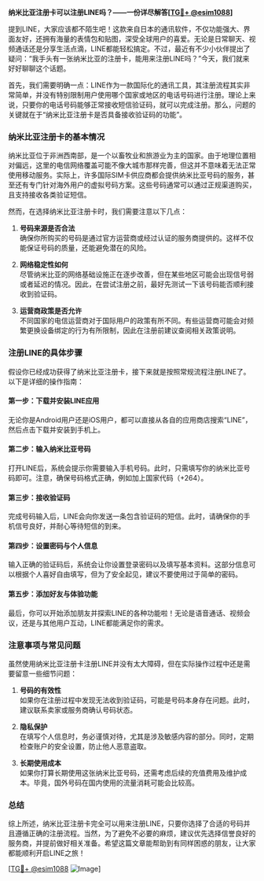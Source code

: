 **纳米比亚注册卡可以注册LINE吗？——一份详尽解答[[TG💪+ @esim1088](https://t.me/s/esim1088)]**

提到LINE，大家应该都不陌生吧！这款来自日本的通讯软件，不仅功能强大、界面友好，还拥有海量的表情包和贴图，深受全球用户的喜爱。无论是日常聊天、视频通话还是分享生活点滴，LINE都能轻松搞定。不过，最近有不少小伙伴提出了疑问：“我手头有一张纳米比亚的注册卡，能用来注册LINE吗？”今天，我们就来好好聊聊这个话题。

首先，我们需要明确一点：LINE作为一款国际化的通讯工具，其注册流程其实非常简单，并没有特别限制用户使用哪个国家或地区的电话号码进行注册。理论上来说，只要你的电话号码能够正常接收短信验证码，就可以完成注册。那么，问题的关键就在于“纳米比亚注册卡是否具备接收验证码的功能”。

### 纳米比亚注册卡的基本情况

纳米比亚位于非洲西南部，是一个以畜牧业和旅游业为主的国家。由于地理位置相对偏远，这里的电信网络覆盖可能不像大城市那样完善，但这并不意味着无法正常使用移动服务。实际上，许多国际SIM卡供应商都会提供纳米比亚号码的服务，甚至还有专门针对海外用户的虚拟号码方案。这些号码通常可以通过正规渠道购买，且支持接收各类验证短信。

然而，在选择纳米比亚注册卡时，我们需要注意以下几点：

1. **号码来源是否合法**  
   确保你所购买的号码是通过官方运营商或经过认证的服务商提供的。这样不仅能保证号码的质量，还能避免潜在的风险。
   
2. **网络稳定性如何**  
   尽管纳米比亚的网络基础设施正在逐步改善，但在某些地区可能会出现信号弱或者延迟的情况。因此，在尝试注册之前，最好先测试一下该号码能否顺利接收到验证码。

3. **运营商政策是否允许**  
   不同国家的电信运营商对于国际用户的政策有所不同。有些运营商可能会对频繁更换设备绑定的行为有所限制，因此在注册前建议查阅相关政策说明。

### 注册LINE的具体步骤

假设你已经成功获得了纳米比亚注册卡，接下来就是按照常规流程注册LINE了。以下是详细的操作指南：

#### 第一步：下载并安装LINE应用
无论你是Android用户还是iOS用户，都可以直接从各自的应用商店搜索“LINE”，然后点击下载并安装到手机上。

#### 第二步：输入纳米比亚号码
打开LINE后，系统会提示你需要输入手机号码。此时，只需填写你的纳米比亚号码即可。注意，确保号码格式正确，例如加上国家代码（+264）。

#### 第三步：接收验证码
完成号码输入后，LINE会向你发送一条包含验证码的短信。此时，请确保你的手机信号良好，并耐心等待短信的到来。

#### 第四步：设置密码与个人信息
输入正确的验证码后，系统会让你设置登录密码以及填写基本资料。这部分信息可以根据个人喜好自由填写，但为了安全起见，建议不要使用过于简单的密码。

#### 第五步：添加好友与体验功能
最后，你可以开始添加朋友并探索LINE的各种功能啦！无论是语音通话、视频会议，还是与其他用户互动，LINE都能满足你的需求。

### 注意事项与常见问题

虽然使用纳米比亚注册卡注册LINE并没有太大障碍，但在实际操作过程中还是需要留意一些细节问题：

1. **号码的有效性**  
   如果你在注册过程中发现无法收到验证码，可能是号码本身存在问题。此时，建议联系卖家或服务商确认号码状态。

2. **隐私保护**  
   在填写个人信息时，务必谨慎对待，尤其是涉及敏感内容的部分。同时，定期检查账户的安全设置，防止他人恶意盗取。

3. **长期使用成本**  
   如果你打算长期使用这张纳米比亚号码，还需考虑后续的充值费用及维护成本。毕竟，国外号码在国内使用的流量消耗可能会比较高。

### 总结

综上所述，纳米比亚注册卡完全可以用来注册LINE，只要你选择了合适的号码并且遵循正确的注册流程。当然，为了避免不必要的麻烦，建议优先选择信誉良好的服务商，并提前做好相关准备。希望这篇文章能帮助到有同样困惑的朋友，让大家都能顺利开启LINE之旅！

[[TG💪+ @esim1088](https://t.me/s/esim1088) ![Image](https://i.postimg.cc/4NQfJmqS/Snipaste-2025-05-13-00-14-12.png)]